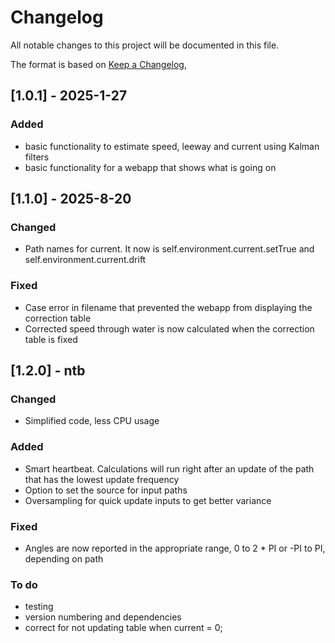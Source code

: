 # Changelog

All notable changes to this project will be documented in this file.

The format is based on [Keep a Changelog](https://keepachangelog.com/en/1.1.0/),

## [1.0.1] - 2025-1-27
### Added
- basic functionality to estimate speed, leeway and current using Kalman filters
- basic functionality for a webapp that shows what is going on

## [1.1.0] - 2025-8-20
### Changed
- Path names for current. It now is self.environment.current.setTrue and self.environment.current.drift
### Fixed
- Case error in filename that prevented the webapp from displaying the correction table
- Corrected speed through water is now calculated when the correction table is fixed

## [1.2.0] - ntb
### Changed
- Simplified code, less CPU usage
### Added
- Smart heartbeat. Calculations will run right after an update of the path that has the lowest update frequency
- Option to set the source for input paths
- Oversampling for quick update inputs to get better variance
### Fixed
- Angles are now reported in the appropriate range, 0 to 2 * PI or -PI to PI, depending on path
### To do
- testing
- version numbering and dependencies
- correct for not updating table when current = 0;